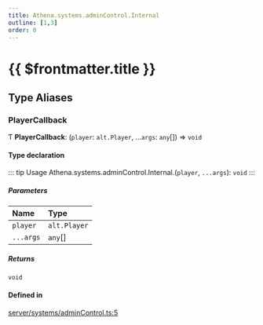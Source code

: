 ```yaml
---
title: Athena.systems.adminControl.Internal
outline: [1,3]
order: 0
---
```


# {{ $frontmatter.title }}


## Type Aliases

### PlayerCallback

Ƭ **PlayerCallback**: (`player`: `alt.Player`, ...`args`: `any`[]) => `void`

#### Type declaration

::: tip Usage
Athena.systems.adminControl.Internal.(`player`, `...args`): `void`
:::

##### Parameters

| Name | Type |
| :------ | :------ |
| `player` | `alt.Player` |
| `...args` | `any`[] |

##### Returns

`void`

#### Defined in

[server/systems/adminControl.ts:5](https://github.com/Stuyk/altv-athena/blob/85b158f/src/core/server/systems/adminControl.ts#L5)
